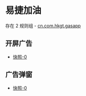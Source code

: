 # 易捷加油

存在 2 规则组 - [cn.com.hkgt.gasapp](/src/apps/cn.com.hkgt.gasapp.ts)

## 开屏广告

- [快照-0](https://gkd-kit.songe.li/import/12740125)

## 广告弹窗

- [快照-0](https://gkd-kit.gitee.io/import/12744270)
